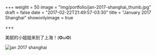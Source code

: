 +++
weight = 50
image = "img/portfolio/jan-2017-shanghai_thumb.jpg"
draft = false
date = "2017-02-22T21:49:57-03:30"
title = "January 2017 Shanghai"
showonlyimage = true

+++

美腻的小姐姐来到了上海！(✪ω✪)

![jan 2017 shanghai][1]

[1]: /img/portfolio/jan-2017-shanghai.jpg
